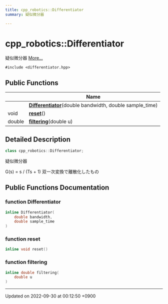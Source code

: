 ```yaml
---
title: cpp_robotics::Differentiator
summary: 疑似微分器 

---
```


# cpp_robotics::Differentiator



疑似微分器  [More...](#detailed-description)


`#include <differentiator.hpp>`

## Public Functions

|                | Name           |
| -------------- | -------------- |
| | **[Differentiator](/cpp_robotics/doxybook/Classes/classcpp__robotics_1_1Differentiator/#function-differentiator)**(double bandwidth, double sample_time) |
| void | **[reset](/cpp_robotics/doxybook/Classes/classcpp__robotics_1_1Differentiator/#function-reset)**() |
| double | **[filtering](/cpp_robotics/doxybook/Classes/classcpp__robotics_1_1Differentiator/#function-filtering)**(double u) |

## Detailed Description

```cpp
class cpp_robotics::Differentiator;
```

疑似微分器 

G(s) = s / (Ts + 1) 双一次変換で離散化したもの 

## Public Functions Documentation

### function Differentiator

```cpp
inline Differentiator(
    double bandwidth,
    double sample_time
)
```


### function reset

```cpp
inline void reset()
```


### function filtering

```cpp
inline double filtering(
    double u
)
```


-------------------------------

Updated on 2022-09-30 at 00:12:50 +0900